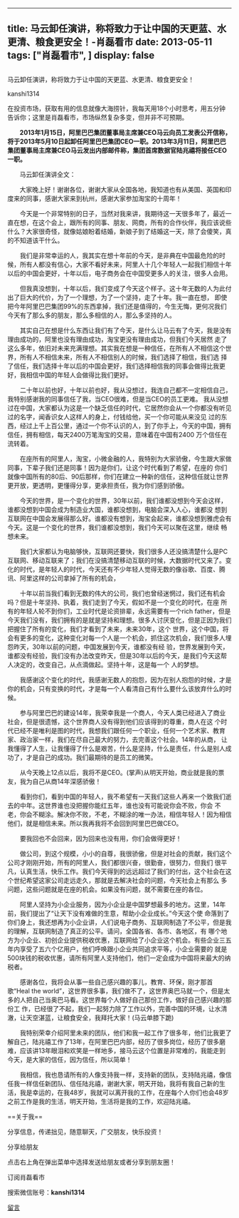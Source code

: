 
---
title:  马云卸任演讲，称将致力于让中国的天更蓝、水更清、粮食更安全！-肖磊看市
date: 2013-05-11
tags: ["肖磊看市", ]
display: false
---


## 



马云卸任演讲，称将致力于让中国的天更蓝、水更清、粮食更安全！




kanshi1314




在投资市场，获取有用的信息就像大海捞针，我每天用18个小时思考，用五分钟告诉你；这里是肖磊看市，市场纵然复杂多变，但并非不可预期。


 &nbsp; &nbsp; &nbsp; &nbsp;**2013年1月15日，阿里巴巴集团董事局主席兼CEO马云向员工发表公开信称，将于2013年5月10日起卸任阿里巴巴集团CEO一职。2013年3月11日，阿里巴巴集团董事局主席兼CEO马云发出内部邮件称，集团首席数据官陆兆禧将接任CEO一职。**

 &nbsp; &nbsp; &nbsp; &nbsp;马云卸任演讲全文： &nbsp; &nbsp; &nbsp; &nbsp;

 &nbsp; &nbsp; &nbsp; &nbsp;大家晚上好！谢谢各位，谢谢大家从全国各地，我知道也有从美国、英国和印度来的同事，感谢大家来到杭州，感谢大家参加淘宝的十周年！ 

　　今天是一个非常特别的日子，当然对我来讲，我期待这一天很多年了，最近一直在想，在这个会上，跟所有的同事、朋友、网商，所有的合作伙伴，我应该说些什么？大家很奇怪，就像姑娘盼着结婚，新娘子到了结婚这一天，除了会傻笑，真的不知道该干什么。

　　我们是非常幸运的人，我其实在想十年前的今天，是非典在中国最危险的时候，所有人都没有信心，大家不看好未来，阿里人十几个年轻人一起我们相信十年以后的中国会更好，十年以后，电子商务会在中国受更多人的关注，很多人会用。

　　但我真没想到，十年以后，我们变成了今天这个样子。这十年无数的人为此付出了巨大的代价，为了一个理想，为了一个坚持，走了十年。我一直在想， 即使把今年阿里巴巴集团99%的东西拿掉，我们还是值得的，今生无悔，更何况我们今天有了那么多的朋友，那么多相信的人，那么多坚持的人。

　　其实自己在想是什么东西让我们有了今天，是什么让马云有了今天，我是没有理由成功的，阿里也没有理由成功，淘宝更没有理由成功，但我们今天居然 走了这么多年，依旧对未来充满理想。其实我在想是一种信任，在所有人不相信这个世界，所有人不相信未来，所有人不相信别人的时候，我们选择了相信，我们选 择了信任，我们选择十年以后的中国会更好，我们选择相信我的同事会做得比我更好，我相信中国的年轻人会做得比我们更好。

　　二十年以前也好，十年以前也好，我从没想过，我连自己都不一定相信自己，我特别感谢我的同事信任了我，当CEO很难，但是当CEO的员工更难。 我从没想过在中国，大家都认为这是一个缺乏信任的时代，它居然你会从一个你都没有听见过的名字，闻香识女人这样人的身上，付钱给他，买一个你可能从来没见 过的东西，经过上千上百公里，通过一个你不认识的人，到了你手上，今天的中国，拥有信任，拥有相信，每天2400万笔淘宝的交易，意味着在中国有2400 万个信任在流转着。

　　在座所有的阿里人，淘宝，小微金融的人，我特别为大家骄傲，今生跟大家做同事，下辈子我们还是同事！因为是你们，让这个时代看到了希望，在座的 你们就像中国所有的80后、90后那样，你们在建立一种新的信任，这种信任就让世界更开放，更透明，更懂得分享，更承担责任，我为你们感到骄傲。

　　今天的世界，是一个变化的世界，30年以前，我们谁都没想到今天会这样，谁都没想到中国会成为制造业大国，谁都没想到，电脑会深入人心，谁都没 想到互联网在中国会发展得那么好。谁都没有想到，淘宝会起来，谁都没想到雅虎会有今天。这是一个变化的世界，我们谁都没想到，我们今天可以聚在这里，继续 畅想未来。

　　我们大家都认为电脑够快，互联网还要快，我们很多人还没搞清楚什么是PC互联网、移动互联来了；我们在没搞清楚移动互联的时候，大数据时代又来了。变化的时代，是年轻人的时代，今天还有不少年轻人觉得无数的像谷歌、百度、腾讯、阿里这样的公司拿掉了所有的机会，

　　十年以前当我们看到无数的伟大的公司，我们也曾经迷惘过，我们还有机会吗？但是十年坚持、执着，我们走到了今天，假如不是一个变化的时代，在座 所有的年轻人轮不到你们，工业时代是论资排辈，永远需要有一个rich father，但是今天我们没有，我们拥有的是就是坚持和理想。很多人讨厌变化，但是正因为我们把握住了所有的变化，我们才看到了未来，未来30年，这个 世界，这个中国，将会有更多的变化，这种变化对每一个人是一个机会，抓住这次机会，我们很多人埋怨昨天，30年以前的问题，中国发展到今天，谁都没有经 验，世界发展到今天，谁都没有经验，我们没有办法改变昨天，但是30年以后的今天，是我们今天这帮人决定的，改变自己，从点滴做起。坚持十年，这是每一个 人的梦想。

　　我感谢这个变化的时代，我感谢无数人的抱怨，因为在别人抱怨的时候，才是你的机会，只有变换的时代，才是每一个人看清自己有什么要什么该放弃什么的时候。

　　参与阿里巴巴的建设14年，我荣幸我是一个商人，今天人类已经进入了商业社会，但是很遗憾，这个世界商人没有得到他们应该得到的尊重，商人在这 个时代已经不是唯利是图的时代，我想我们跟任何一个职业，任何一个艺术家、教育家、政治家一样，我们在尽自己最大的努力，去完善这个社会。14年的从商， 让我懂得了人生，让我懂得了什么是艰苦，什么是坚持，什么是责任，什么是别人成功了，才是自己的成功。我们最期待的是员工的微笑。

　　从今天晚上12点以后，我将不是CEO。(掌声)从明天开始，商业就是我的票友，我为自己从商14年深感骄傲！

　　看到你们，看到中国的年轻人，我不希望有一天我们这些人再来一个致我们逝去的中年。这世界谁也没把握你能红五年，谁也没有可能说你会不败，你会 不老，你会不糊涂。解决你不败，不老，不糊涂的唯一办法，相信年轻人！因为相信他们，就是相信未来。所以我再我将不会回到阿里巴巴做CEO。

　　要我回也不会回来，因为回来也没有用，你们会做得更好！

　　做公司，到这个规模，小小的自尊，我很骄傲，但是对社会的贡献，我们这个公司才刚刚开始，所有的阿里人，我们都很兴奋，很勤奋，很努力，但我们 很平凡，认真生活，快乐工作。我们今天得到的远远超过了我们的付出，这个社会在这个世纪希望这家公司走远走久，那就是去解决社会的问题，今天社会上有那么 多问题，这些问题就是在座的机会。如果没有问题，就不需要在座的各位。

　　阿里人坚持为小企业服务，因为小企业是中国梦想最多的地方。这里，14年前，我们提出了“让天下没有难做的生意，帮助小企业成长。”今天这个使 命落到了你们身上，我还想再为小企业讲，人们说电子商务、互联网制造了不公平，但是我的理解，互联网制造了真正的公平。请问，全国各省、各市、各地区，有 哪个地方为小企业、初创企业提供税收优惠，互联网给了小企业这个机会。有些企业三五年内享受了五六个亿用户，他们呼唤跟小企业共同追求平等，小企业需要的 就是500块钱的税收优惠，请所有阿里人支持他们，他们一定会成为中国将来最大的纳税者。

　　感谢各位，我将会从事一些自己感兴趣的事儿，教育、环保，刚才那首歌“Heal the world”，这世界很多事，我们做不了，这世界奥巴马就一个，但是太多的人把自己当奥巴马看。这世界每个人做好自己那份工作，做好自己感兴趣的那份工 作，已经很了不起，我们一起努力除了工作以外，完善中国的环境，让水清澈，让天空湛蓝，让粮食安全，我拜托大家！(马云单膝下跪)

　　我特别荣幸介绍阿里未来的团队，他们和我一起工作了很多年，他们比我更了解自己，陆兆禧工作了13年，在阿里巴巴内部，经历了很多岗位，经历了很多磨难，应该讲13年眼泪和欢笑是一样地多，接马云这个位置是非常难的，我能走到今天，是大家的信任，因为信任，所以简单！

　　我相信，我也恳请所有的人像支持我一样，支持新的团队，支持陆兆禧，像信任我一样信任新团队、信任陆兆禧，谢谢大家，明天开始，我将有我自己新的生活，我是幸运的，在我48岁，我就可以离开我的工作，在座每个人你们也会48岁之前工作是我的生活，明天开始，生活将是我的工作，欢迎陆兆禧。

 

 

 

 

 

 

 

==关于我== 

分享信息，传递拙见，随意聊天，广交朋友，快乐投资！

 

分享给朋友

点击右上角在弹出菜单中选择发送给朋友或者分享到朋友圈！　

 

订阅肖磊看市

搜索微信账号：**kanshi1314**

 









[留言](javascript:;)


